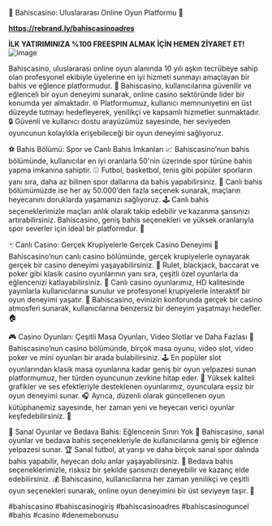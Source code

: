 🌟 Bahiscasino: Uluslararası Online Oyun Platformu 🌟

**https://rebrand.ly/bahiscasinoadres**

**İLK YATIRIMINIZA %100 FREESPIN ALMAK İÇİN HEMEN ZİYARET ET!**
![image](https://github.com/user-attachments/assets/b807317b-ef99-4e3f-ab8a-9a72adf99e41)

Bahiscasino, uluslararası online oyun alanında 10 yılı aşkın tecrübeye sahip olan profesyonel ekibiyle üyelerine en iyi hizmeti sunmayı amaçlayan bir bahis ve eğlence platformudur. 🎰 Bahiscasino, kullanıcılarına güvenilir ve eğlenceli bir oyun deneyimi sunarak, online casino sektöründe lider bir konumda yer almaktadır. 🌐 Platformumuz, kullanıcı memnuniyetini en üst düzeyde tutmayı hedefleyerek, yenilikçi ve kapsamlı hizmetler sunmaktadır. 🔒 Güvenli ve kullanıcı dostu arayüzümüz sayesinde, her seviyeden oyuncunun kolaylıkla erişebileceği bir oyun deneyimi sağlıyoruz.

⚽ Bahis Bölümü: Spor ve Canlı Bahis İmkanları 📈
Bahiscasino’nun bahis bölümünde, kullanıcılar en iyi oranlarla 50'nin üzerinde spor türüne bahis yapma imkanına sahiptir. ⚾ Futbol, basketbol, tenis gibi popüler sporların yanı sıra, daha az bilinen spor dallarına da bahis yapabilirsiniz. 🏀 Canlı bahis bölümümüzde ise her ay 50.000’den fazla seçenek sunarak, maçların heyecanını doruklarda yaşamanızı sağlıyoruz. 🕹️ Canlı bahis seçeneklerimizle maçları anlık olarak takip edebilir ve kazanma şansınızı artırabilirsiniz. Bahiscasino, geniş bahis seçenekleri ve yüksek oranlarıyla spor severler için ideal bir platformdur. 🏅

🃏 Canlı Casino: Gerçek Krupiyelerle Gerçek Casino Deneyimi 🎴
Bahiscasino’nun canlı casino bölümünde, gerçek krupiyelerle oynayarak gerçek bir casino deneyimi yaşayabilirsiniz. 🎲 Rulet, blackjack, baccarat ve poker gibi klasik casino oyunlarının yanı sıra, çeşitli özel oyunlarla da eğlencenizi katlayabilirsiniz. 🎰 Canlı casino oyunlarımız, HD kalitesinde yayınlarla kullanıcılarına sunulur ve profesyonel krupiyelerle interaktif bir oyun deneyimi yaşatır. 🥳 Bahiscasino, evinizin konforunda gerçek bir casino atmosferi sunarak, kullanıcılarına benzersiz bir deneyim yaşatmayı hedefler. 🏠

🎮 Casino Oyunları: Çeşitli Masa Oyunları, Video Slotlar ve Daha Fazlası 🎲
Bahiscasino’nun casino bölümünde, birçok masa oyunu, video slot, video poker ve mini oyunları bir arada bulabilirsiniz. 🕹️ En popüler slot oyunlarından klasik masa oyunlarına kadar geniş bir oyun yelpazesi sunan platformumuz, her türden oyuncunun zevkine hitap eder. 🎨 Yüksek kaliteli grafikler ve ses efektleriyle desteklenen oyunlarımız, oyunculara eşsiz bir oyun deneyimi sunar. 🎧 Ayrıca, düzenli olarak güncellenen oyun kütüphanemiz sayesinde, her zaman yeni ve heyecan verici oyunlar keşfedebilirsiniz. 🔄

🏇 Sanal Oyunlar ve Bedava Bahis: Eğlencenin Sınırı Yok 🎉
Bahiscasino, sanal oyunlar ve bedava bahis seçenekleriyle de kullanıcılarına geniş bir eğlence yelpazesi sunar. 🏆 Sanal futbol, at yarışı ve daha birçok sanal spor dalında bahis yapabilir, heyecan dolu anlar yaşayabilirsiniz. 🐎 Bedava bahis seçeneklerimizle, risksiz bir şekilde şansınızı deneyebilir ve kazanç elde edebilirsiniz. 💰 Bahiscasino, kullanıcılarına her zaman yenilikçi ve çeşitli oyun seçenekleri sunarak, online oyun deneyimini bir üst seviyeye taşır. 🚀

#bahiscasino #bahiscasinogiriş #bahiscasinoadres #bahiscasinoguncel #bahis #casino #denemebonusu
